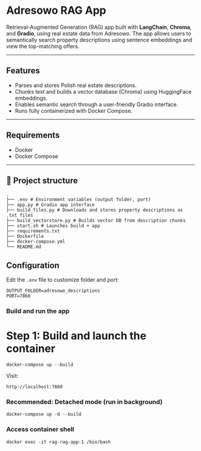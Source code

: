 # Adresowo RAG App

Retrieval-Augmented Generation (RAG) app built with **LangChain**, **Chroma**, and **Gradio**, using real estate data from Adresowo. The app allows users to semantically search property descriptions using sentence embeddings and view the top-matching offers.

---

## Features

- Parses and stores Polish real estate descriptions.
- Chunks text and builds a vector database (Chroma) using HuggingFace embeddings.
- Enables semantic search through a user-friendly Gradio interface.
- Runs fully containerized with Docker Compose.

---

## Requirements

- Docker
- Docker Compose

---

## 📁 Project structure

```
.
├── .env # Environment variables (output folder, port)
├── app.py # Gradio app interface
├── build_files.py # Downloads and stores property descriptions as .txt files
├── build_vectorstore.py # Builds vector DB from description chunks
├── start.sh # Launches build + app
├── requirements.txt
├── Dockerfile
├── docker-compose.yml
└── README.md
```

## Configuration

Edit the `.env` file to customize folder and port:

```env
OUTPUT_FOLDER=adresowo_descriptions
PORT=7860
```

### Build and run the app
# Step 1: Build and launch the container
```
docker-compose up --build
```

Visit:
```
http://localhost:7860
```

### Recommended: Detached mode (run in background)
```
docker-compose up -d --build
```

### Access container shell
```
docker exec -it rag-rag-app-1 /bin/bash
```